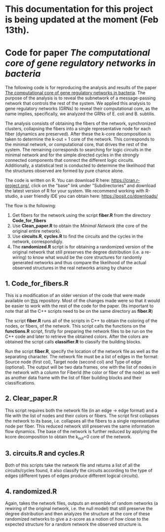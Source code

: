 # This documentation for this project is being updated at the moment (Feb 13th).


# Code for paper *The computational core of gene regulatory networks in bacteria*

The following code is for reproducing the analysis and results of the paper [The computational core of gene regulatory networks in bacteria](https://arxiv.org/abs/2310.10895). The purpose of the analysis is to reveal the subnetwork of a message-passing network that controls the rest of the system. We applied this analysis to gene regulatory networks (GRNs) to reveal their computational core, as the name implies, specifically, we analyzed the GRNs of E. coli and B. subtilis. 

The analysis consists of obtaining the fibers of the network, synchronized clusters, collapsing the fibers into a single representative node for each fiber (dynamics are preserved). After these the k-core decomposition is taken to determine the k-out = 1 core of the network. This corresponds to the minimal network, or computational core, that drives the rest of the system. The remaining corresponds to searching for logic circuits in the minimal network and for the simple directed cycles in the strongly connected components that connect the different logic circuits. Additionally, a statistical test is conducted to determine the likelihood that the structures observed are formed by pure chance alone.

The code is written on R. You can download R here: https://cran.r-project.org/, click on the "base" link under "Subdirectories" and download the latest version of R for your system. We recommend working with R-studio, a user friendly IDE you can obtain here: https://posit.co/downloads/

The flow is the following:
1. Get fibers for the network using the script **fiber.R** from the directory **Code_for_fibers**
2. Use **Clean_paper.R** to obtain the *Minimal Network* (the core of the original entire network).
3. Use **circuits.R**, **cycles.R** to find the circuits and the cycles in the network, correspondigly.
4. The **randomized.R** script is for obtaining a randomized version of the original network that still preserves the degree distribution (i.e. a re-wiring) to know what would be the core structures for randomly generated networks and thus compare the likelihood of the actual observed structures in the real networks arising by chance

## 1. Code_for_fibers.R

This is a modification of an older version of the code that were made available on [this](https://github.com/makselab/fibrationSymmetries) repository. Most of the changes made were so that it would be easier to work with the rest of the code for the paper. (Its important to note that all the C++ scripts need to be on the same directory as **fiber.R**)

The script **fiber.R** runs all of the scripts in C++ to obtain the coloring of the nodes, or fibers, of the network. This script calls the functions on the **functions.R** script, firstly for preparing the network files to be run on the C++ code and later to retrieve the obtained colors. After the colors are obtained the script calls **classifier.R** to classify the building blocks. 

Run the script **fiber.R**, specify the location of the network file as well as the separating character. The network file must be a list of edges in the format: Source node (first col), Target node (second col) and Type of edge (optional). The output will be two data frames, one with the list of nodes in the network with a column for FiberId (the color or fiber of the node) as well as another data frame with the list of fiber building blocks and their classifications.

## 2. Clear_paper.R

This script requires both the network file (in an edge -> edge format) and a file with the list of nodes and their colors or fibers. The script first collapses the network to its base, i.e. collapses all the fibers to a single representative node per fiber. This reduced network still preserves the same information flow dynamics. The base of the network is further reduced by applying the kcore decomposition to obtain the k<sub>out</sub>=0 core of the network. 

## 3. circuits.R and cycles.R

Both of this scripts take the network file and returns a list of all the circuits/cycles found, it also classify the circuits according to the type of edges (different types of edges produce different logical circuits).

## 4. randomized.R 

Again, takes the network files, outputs an ensemble of random networks (a rewiring of the original network, i.e. the null model) that still preserve the degree distribution and then analyzes the structure at the core of these randomized networks to give a z-score as a notion of how close to the expected structure for a random network the observed structure is. 
